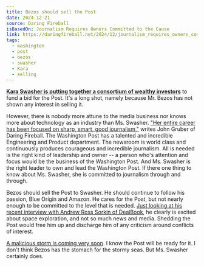 ```yaml
---
title: Bezos should sell the Post
date: 2024-12-21
source: Daring Fireball
isBasedOn: Journalism Requires Owners Committed to the Cause
link: https://daringfireball.net/2024/12/journalism_requires_owners_committed_to_the_cause
tags:
  - washington
  - post
  - bezos
  - swasher
  - Kara
  - selling
---
```

**[Kara Swasher is putting together a consortium of wealthy investors](https://www.axios.com/2024/12/20/scoop-kara-swishers-long-shot-kara-swisher-washington-post-ownership-bidpost-bid)** to fund a bid for the Post. It's a long shot, namely because Mr. Bezos has not shown any interest in selling it.

However, there is nobody more attune to the media business nor knows more about technology as an industry than Ms. Swasher. ["Her entire career has been focused on sharp, smart, good journalism,"](https://daringfireball.net/2024/12/journalism_requires_owners_committed_to_the_cause) writes John Gruber of Daring Fireball. The Washington Post has a talented and incredible Engineering and Product department. The newsroom is world class and continuously produces courageous and incredible journalism. All is needed is the right kind of leadership and owner -- a person who's attention and focus would be the business of the Washington Post. And Ms. Swasher is the right leader to own and lead the Washington Post. If there one thing to know about Ms. Swasher, she is committed to journalism through and through.

Bezos should sell the Post to Swasher. He should continue to follow his passion, Blue Origin and Amazon. He cares for the Post, but not nearly enough to be committed to the level that is needed. [Just looking at his recent interview with Andrew Ross Sorkin of DealBook](https://www.youtube.com/watch?v=s71nJQqzYRQ), he clearly is excited about space exploration, and not so much news and media. Shedding the Post would free him up and discharge him of any criticism around conflicts of interest.

[A malicious storm is coming very soon](https://www.axios.com/2024/12/17/trump-legal-threats-media). I know the Post will be ready for it. I don't think Bezos has the stomach for the stormy seas. But Ms. Swasher certainly does.
